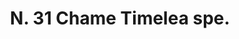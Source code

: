 ---
title: "N. 31 Chame Timelea spe."
permalink: "/edition/plant031/"
plant-name: "N. 31."
plant-number: "031"
plant-xml: "/assets/xml/plant031.xml"
plant-img1: "/assets/img/plant031_verso.jpg"
plant-img2: "/assets/img/plant031.jpg"
plant-title: "N. 31 Chame Timelea spe."
plant-wfo-link: ""
plant-kew-link: ""
plant-taxon-content: ""
layout: single-xml
---